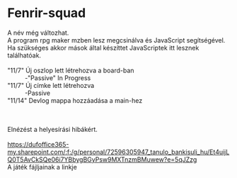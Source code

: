 # Fenrir-squad
A név még változhat.
<br>A program rpg maker mzben lesz megcsinálva és JavaScript segítségével.
<br>Ha szükséges akkor mások által készíttet JavaScriptek itt lesznek találhatóak.
<br><br>
"11/7" Új oszlop lett létrehozva a board-ban
<br>&nbsp;&nbsp;&nbsp;&nbsp;&nbsp;&nbsp;&nbsp;&nbsp;&nbsp; -"Passive" In Progress
<br>"11/7" Új címke lett létrehozva
<br>&nbsp;&nbsp;&nbsp;&nbsp;&nbsp;&nbsp;&nbsp;&nbsp;&nbsp; -Passive
<br>"11/14" Devlog mappa hozzáadása a main-hez

<br><br>
Elnézést a helyesírási hibákért.
<br><br>
https://dufoffice365-my.sharepoint.com/:f:/g/personal/72596305947_tanulo_bankisuli_hu/Et4uijLQ0T5AvCkSQe06i7YBbygBGyPsw9MXTnzmBMuwew?e=5qJZzg
<br>
A játék fájljainak a linkje
